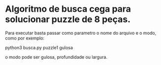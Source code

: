 # Algoritmo de busca cega para solucionar puzzle de 8 peças.

Para executar basta passar como parametro o nome do arquivo e o modo, como por exemplo:

python3 busca.py puzzle1 gulosa

o modo pode ser gulosa, profundidade ou largura.
